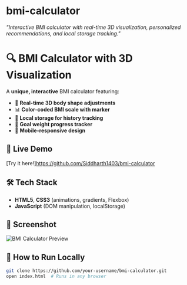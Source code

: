# bmi-calculator
*"Interactive BMI calculator with real-time 3D visualization, personalized recommendations, and local storage tracking."*
# 🔍 BMI Calculator with 3D Visualization  

A **unique, interactive** BMI calculator featuring:  
- 🎨 **Real-time 3D body shape adjustments**  
- 📊 **Color-coded BMI scale with marker**  
- 💾 **Local storage for history tracking**  
- 🎯 **Goal weight progress tracker**  
- 📱 **Mobile-responsive design**  

## 🚀 Live Demo  
[Try it here!]https://github.com/Siddharth1403/bmi-calculator  

## 🛠️ Tech Stack  
- **HTML5**, **CSS3** (animations, gradients, Flexbox)  
- **JavaScript** (DOM manipulation, localStorage)  

## 📸 Screenshot  
![BMI Calculator Preview](https://via.placeholder.com/600x400?text=BMI+Calculator+Preview)  

## 🔧 How to Run Locally  
```bash
git clone https://github.com/your-username/bmi-calculator.git
open index.html  # Runs in any browser
